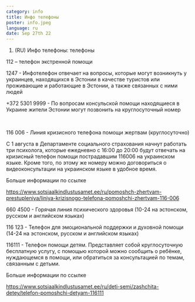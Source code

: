 ```yaml
---
category: info
title: Инфо телефоны
poster: info.jpeg
language: ru
date: Sep 27th 22
---
```



1. (RU) Инфо телефоны: телефоны

112 – телефон экстренной помощи

1247 - Инфотелефон отвечает на вопросы, которые могут возникнуть у украинцев, находящихся в Эстонии в качестве туристов или проживающие и работающие в Эстонии, а также связанных с ними людей

+372 5301 9999 - По вопросам консульской помощи находящиеся в Украине жители Эстонии могут позвонить на круглосуточный номер

 

116 006 - Линия кризисного телефона помощи жертвам (круглосуточно)

С 1 августа в Департаменте социального страхования начнут работать три психолога, которые ежедневно с 16:00 до 20:00 будут отвечать на кризисный телефон помощи пострадавшим 116006 на украинском языке. Кроме того, по этому же номеру можно договориться о видеоконсультации на украинском языке в удобное время.

Больше информации по ссылке

<https://www.sotsiaalkindlustusamet.ee/ru/pomoshch-zhertvam-prestupleniya/liniya-krizisnogo-telefona-pomoshchi-zhertvam-116-006>

660 4500 - Горячая линия психического здоровья (10-24 на эстонском, русском и английском языках)

116 123 - Телефон для эмоциональной поддержки и духовной помощи (14-24 на эстонском, русском и английском языках)

116111 - Телефон помощи детям. Представляет собой круглосуточную бесплатную услугу, с помощью которой можно сообщить о ребёнке, нуждающемся в помощи, или обратиться за консультацией по темам, связанным с детьми.

Больше информации по ссылке

<https://www.sotsiaalkindlustusamet.ee/ru/deti-semi/zashchita-detey/telefon-pomoshchi-detyam-116111>